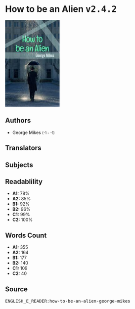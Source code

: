 # How to be an Alien <kbd>v2.4.2</kbd>

![](./cover.medium.jpg "")

## Authors


 - George Mikes <small>(-1 - -1)</small>

## Translators



## Subjects



## Readablility


 - **A1:** 78%
 - **A2:** 85%
 - **B1:** 92%
 - **B2:** 96%
 - **C1:** 99%
 - **C2:** 100%

## Words Count


 - **A1:** 355
 - **A2:** 164
 - **B1:** 177
 - **B2:** 140
 - **C1:** 109
 - **C2:** 40

## Source


<kbd>ENGLISH_E_READER:how-to-be-an-alien-george-mikes</kbd>
